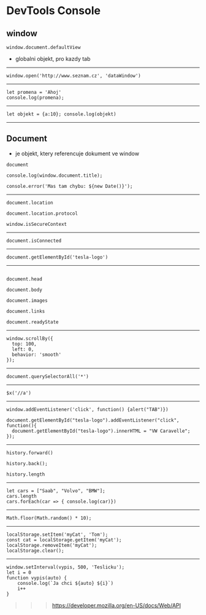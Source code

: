 # DevTools Console

## window

`window.document.defaultView`
- globalni objekt, pro kazdy tab

---

`window.open('http://www.seznam.cz', 'dataWindow')`

---

```
let promena = 'Ahoj'
console.log(promena);
```

---

`let objekt = {a:10}; console.log(objekt)`

---

## Document
- je objekt, ktery referencuje dokument ve window

`document`

`console.log(window.document.title);`

`console.error('Mas tam chybu: ${new Date()}');`

---

```
document.location

document.location.protocol

window.isSecureContext
```

---

`document.isConnected`

---

`document.getElementById('tesla-logo')`

---

```

document.head

document.body

document.images

document.links

document.readyState

```

---

```
window.scrollBy({
  top: 100,
  left: 0,
  behavior: 'smooth'
});
```
---

```document.querySelectorAll('*')```

---

```$x('//a')```

---

```window.addEventListener('click', function() {alert("TAB")})```

```
document.getElementById("tesla-logo").addEventListener("click", function(){
  document.getElementById("tesla-logo").innerHTML = "VW Caravelle";
});
```

---

```
history.forward()

history.back();

history.length

```

---

```
let cars = ["Saab", "Volvo", "BMW"];
cars.length
cars.forEach(car => { console.log(car)})

```

---

```
Math.floor(Math.random() * 10);
```

---

```
localStorage.setItem('myCat', 'Tom');
const cat = localStorage.getItem('myCat');
localStorage.removeItem('myCat');
localStorage.clear();

```

---

```
window.setInterval(vypis, 500, 'Teslicku');
let i = 0
function vypis(auto) {
    console.log(`Ja chci ${auto} ${i}`)
    i++
}
```

>>> https://developer.mozilla.org/en-US/docs/Web/API
